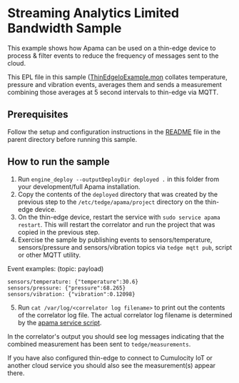 # Streaming Analytics Limited Bandwidth Sample

This example shows how Apama can be used on a thin-edge device to process &
filter events to reduce the frequency of messages sent to the cloud.

This EPL file in this sample
([ThinEdgeIoExample.mon](monitors/ThinEdgeIoExample.mon) collates temperature,
pressure and vibration events, averages them and sends a measurement combining
those averages at 5 second intervals to thin-edge via MQTT.

## Prerequisites
Follow the setup and configuration instructions in the [README](../README.md)
file in the parent directory before running this sample.

## How to run the sample
1. Run `engine_deploy --outputDeployDir deployed .` in this folder from your
development/full Apama installation.
2. Copy the contents of the `deployed` directory that was created by the
previous step to the `/etc/tedge/apama/project` directory on the thin-edge
device.
3. On the thin-edge device, restart the service with `sudo service apama
restart`. This will restart the correlator and run the project that was copied
in the previous step.
4. Exercise the sample by publishing events to sensors/temperature,
sensors/pressure and sensors/vibration topics via `tedge mqtt pub`, script or
other MQTT utility.

Event examples: (topic: payload)
```
sensors/temperature: {"temperature":30.6}
sensors/pressure: {"pressure":68.265}
sensors/vibration: {"vibration":0.12098}
```

5. Run `cat /var/log/<correlator log filename>` to print out the contents of
the correlator log file. The actual correlator log filename is determined by
the [apama service script](../service/apama).

In the correlator's output you should see log messages indicating that the
combined measurement has been sent to `tedge/measurements`.

If you have also configured thin-edge to connect to Cumulocity IoT or another
cloud service you should also see the measurement(s) appear there.
